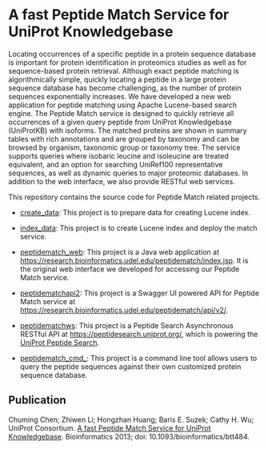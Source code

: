 # A fast Peptide Match Service for UniProt Knowledgebase

Locating occurrences of a specific peptide in a protein sequence database is important for protein identification in proteomics studies as well as for sequence-based protein retrieval. Although exact peptide matching is algorithmically simple, quickly locating a peptide in a large protein sequence database has become challenging, as the number of protein sequences exponentially increases. We have developed a new web application for peptide matching using Apache Lucene-based search engine. The Peptide Match service is designed to quickly retrieve all occurrences of a given query peptide from UniProt Knowledgebase (UniProtKB) with isoforms. The matched proteins are shown in summary tables with rich annotations and are grouped by taxonomy and can be browsed by organism, taxonomic group or taxonomy tree. The service supports queries where isobaric leucine and isoleucine are treated equivalent, and an option for searching UniRef100 representative sequences, as well as dynamic queries to major proteomic databases. In addition to the web interface, we also provide RESTful web services.

This repository contains the source code for Peptide Match related projects.

- [create_data](./create_data):
This project is to prepare data for creating Lucene index.

- [index_data](./index_data/):
This project is to create Lucene index and deploy the match service.

- [peptidematch_web](./peptidematch_web):
This project is a Java web application at https://research.bioinformatics.udel.edu/peptidematch/index.jsp. It is the original web interface we developed for accessing our Peptide Match service.

- [peptidematchapi2](./peptidematchapi2):
This project is a Swagger UI powered API for Peptide Match service at https://research.bioinformatics.udel.edu/peptidematch/api/v2/.

- [peptidematchws](./peptidematchws):
This project is a Peptide Search Asynchronous RESTful API at https://peptidesearch.uniprot.org/, which is powering the [UniProt Peptide Search](https://www.uniprot.org/peptide-search).

- [peptidematch_cmd_](./peptidematch_cmd_):
  This project is a command line tool allows users to query the peptide sequences against their own customized protein sequence database.

## Publication

Chuming Chen; Zhiwen Li; Hongzhan Huang; Baris E. Suzek; Cathy H. Wu; UniProt Consortium.
[A fast Peptide Match Service for UniProt Knowledgebase](https://bioinformatics.oxfordjournals.org/content/29/21/2808).
Bioinformatics 2013; doi: 10.1093/bioinformatics/btt484.
